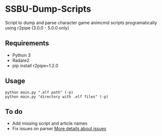 # SSBU-Dump-Scripts
Script to dump and parse character game animcmd scripts programatically using r2pipe (3.0.0 - 5.0.0 only)

## Requirements
* Python 3
* Radare2
* pip install r2pipe=1.2.0

## Usage
```
python main.py ".elf path" (-p)
python main.py "directory with .elf files" (-p)
```

## To do
* Add missing script and article names
* Fix issues on parser [More details about issues](https://github.com/rubendal/SSBU-Dump-Scripts/projects/1)